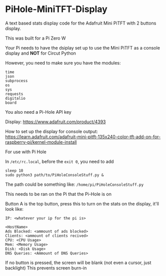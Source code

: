 # PiHole-MiniTFT-Display
A text based stats display code for the Adafruit Mini PiTFT with 2 buttons display.

This was built for a Pi Zero W

Your Pi needs to have the dsiplay set up to use the Mini PiTFT as a console display and **NOT** for Circut Python

However, you need to make sure you have the modules:
```
time
json
subprocess
os
sys
requests
digitalio
board
```

You also need a Pi-Hole API key

Display: https://www.adafruit.com/product/4393

How to set up the display for console output: https://learn.adafruit.com/adafruit-mini-pitft-135x240-color-tft-add-on-for-raspberry-pi/kernel-module-install

For use with Pi Hole

In `/etc/rc.local`, before the `exit 0`, you need to add

```
sleep 10
sudo python3 path/to/PiHoleConsoleStuff.py &
```

The path could be something like: `/home/pi/PiHoleConsoleStuff.py`

This needs to be ran on the Pi that the Pi-Hole is on

Button A is the top button, press this to turn on the stats on the display, it'll look like:
```
IP: <whatever your ip for the pi is>

<HostName>
Ads Blocked: <ammount of ads blocked>
Clients: <ammount of clients recived>
CPU: <CPU Usage>
Mem: <Memory Usage>
Disk: <Disk Usage>
DNS Queries: <Ammount of DNS Queries>
```

If no button is pressed, the screen will be blank (not even a cursor, just backlight) This prevents screen burn-in
